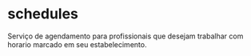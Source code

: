 # schedules
Serviço de agendamento para profissionais que desejam trabalhar com horario marcado em seu estabelecimento.
